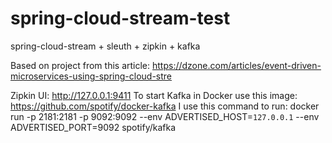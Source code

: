 # spring-cloud-stream-test
spring-cloud-stream + sleuth + zipkin + kafka

Based on project from this article: https://dzone.com/articles/event-driven-microservices-using-spring-cloud-stre

Zipkin UI: http://127.0.0.1:9411
To start Kafka in Docker use this image: https://github.com/spotify/docker-kafka
I use this command to run: 
docker run -p 2181:2181 -p 9092:9092 --env ADVERTISED_HOST=`127.0.0.1` --env ADVERTISED_PORT=9092 spotify/kafka
